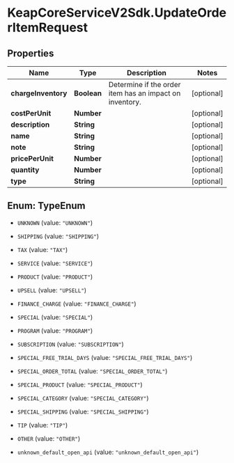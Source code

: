 # KeapCoreServiceV2Sdk.UpdateOrderItemRequest

## Properties

Name | Type | Description | Notes
------------ | ------------- | ------------- | -------------
**chargeInventory** | **Boolean** | Determine if the order item has an impact on inventory. | [optional] 
**costPerUnit** | **Number** |  | [optional] 
**description** | **String** |  | [optional] 
**name** | **String** |  | [optional] 
**note** | **String** |  | [optional] 
**pricePerUnit** | **Number** |  | [optional] 
**quantity** | **Number** |  | [optional] 
**type** | **String** |  | [optional] 



## Enum: TypeEnum


* `UNKNOWN` (value: `"UNKNOWN"`)

* `SHIPPING` (value: `"SHIPPING"`)

* `TAX` (value: `"TAX"`)

* `SERVICE` (value: `"SERVICE"`)

* `PRODUCT` (value: `"PRODUCT"`)

* `UPSELL` (value: `"UPSELL"`)

* `FINANCE_CHARGE` (value: `"FINANCE_CHARGE"`)

* `SPECIAL` (value: `"SPECIAL"`)

* `PROGRAM` (value: `"PROGRAM"`)

* `SUBSCRIPTION` (value: `"SUBSCRIPTION"`)

* `SPECIAL_FREE_TRIAL_DAYS` (value: `"SPECIAL_FREE_TRIAL_DAYS"`)

* `SPECIAL_ORDER_TOTAL` (value: `"SPECIAL_ORDER_TOTAL"`)

* `SPECIAL_PRODUCT` (value: `"SPECIAL_PRODUCT"`)

* `SPECIAL_CATEGORY` (value: `"SPECIAL_CATEGORY"`)

* `SPECIAL_SHIPPING` (value: `"SPECIAL_SHIPPING"`)

* `TIP` (value: `"TIP"`)

* `OTHER` (value: `"OTHER"`)

* `unknown_default_open_api` (value: `"unknown_default_open_api"`)




